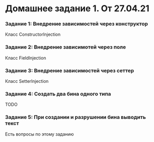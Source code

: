 # Домашнее задание 1. От 27.04.21

### Задание 1: Внедрение зависимостей через конструктор

Класс ConstructorInjection

### Задание 2: Внедрение зависимотей через поле

Класс FieldInjection

### Задание 3: Внедрение зависимостей через сеттер

Класс SetterInjection

### Задание 4: Создать два бина одного типа

TODO

### Задание 5: При создании и разрушении бина выводить текст

Есть вопросы по этому заданию
